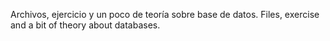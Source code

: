 Archivos, ejercicio y un poco de teoría sobre base de datos. Files, exercise and a bit of theory about databases.
